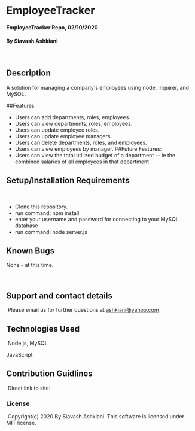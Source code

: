 # EmployeeTracker

#### EmployeeTracker Repo, 02/10/2020

#### By Siavash Ashkiani
​
## Description
A solution for managing a company's employees using node, inquirer, and MySQL.


##Features
​
* Users can add departments, roles, employees.
* Users can view departments, roles, employees.
* Users can update employee roles. 
* Users can update employee managers. 
* Users can delete departments, roles, and employees.
* Users can view employees by manager. 
##Future Features:
* Users can view the total utilized budget of a department -- ie the combined salaries of all employees in that department
​
​
## Setup/Installation Requirements
​
* Clone this repository.
* run command: npm install
* enter your username and password for connecting to your MySQL database
* run command: node server.js
​
​
## Known Bugs

None - at this time​.

​
## Support and contact details
​
Please email us for further questions at ashkiani@yahoo.com
​
## Technologies Used
​
Node.js, MySQL

JavaScript
​
## Contribution Guidlines 
​
Direct link to site: 
​
### License
​
Copyright(c) 2020 By Siavash Ashkiani
​
This software is licensed under MIT license.